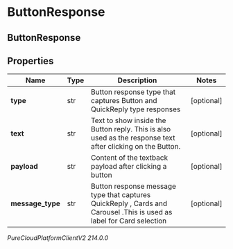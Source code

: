 # ButtonResponse

## ButtonResponse

## Properties

|Name | Type | Description | Notes|
|------------ | ------------- | ------------- | -------------|
| **type** | str | Button response type that captures Button and QuickReply type responses | [optional] |
| **text** | str | Text to show inside the Button reply. This is also used as the response text after clicking on the Button. | [optional] |
| **payload** | str | Content of the textback payload after clicking a button | [optional] |
| **message_type** | str | Button response message type that captures QuickReply , Cards and Carousel .This is used  as label for Card selection | [optional] |



_PureCloudPlatformClientV2 214.0.0_
